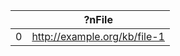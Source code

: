 |    | ?nFile                       |
|----|------------------------------|
|  0 | http://example.org/kb/file-1 |